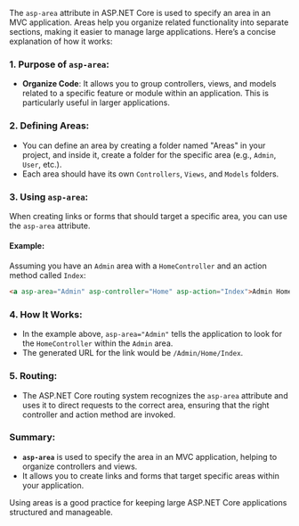 The `asp-area` attribute in ASP.NET Core is used to specify an area in an MVC application. Areas help you organize related functionality into separate sections, making it easier to manage large applications. Here’s a concise explanation of how it works:

### 1. **Purpose of `asp-area`**:

- **Organize Code**: It allows you to group controllers, views, and models related to a specific feature or module within an application. This is particularly useful in larger applications.

### 2. **Defining Areas**:

- You can define an area by creating a folder named "Areas" in your project, and inside it, create a folder for the specific area (e.g., `Admin`, `User`, etc.).
- Each area should have its own `Controllers`, `Views`, and `Models` folders.

### 3. **Using `asp-area`**:

When creating links or forms that should target a specific area, you can use the `asp-area` attribute.

#### Example:

Assuming you have an `Admin` area with a `HomeController` and an action method called `Index`:

```html
<a asp-area="Admin" asp-controller="Home" asp-action="Index">Admin Home</a>
```

### 4. **How It Works**:

- In the example above, `asp-area="Admin"` tells the application to look for the `HomeController` within the `Admin` area.
- The generated URL for the link would be `/Admin/Home/Index`.

### 5. **Routing**:

- The ASP.NET Core routing system recognizes the `asp-area` attribute and uses it to direct requests to the correct area, ensuring that the right controller and action method are invoked.

### Summary:

- **`asp-area`** is used to specify the area in an MVC application, helping to organize controllers and views.
- It allows you to create links and forms that target specific areas within your application.

Using areas is a good practice for keeping large ASP.NET Core applications structured and manageable.